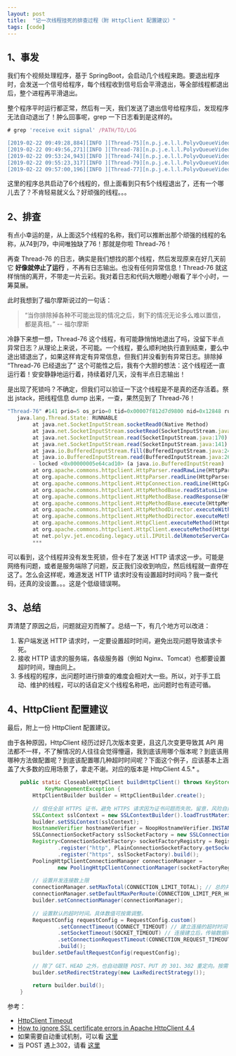 ```yaml
---
layout: post
title:  "记一次线程挂死的排查过程（附 HttpClient 配置建议）"
tags: [code]
---
```


## 1、事发

我们有个视频处理程序，基于 SpringBoot，会启动几个线程来跑。要退出程序时，会发送一个信号给程序，每个线程收到信号后会平滑退出，等全部线程都退出后，整个进程再平滑退出。

整个程序平时运行都正常，然后有一天，我们发送了退出信号给程序后，发现程序无法自动退出了！肿么回事呢，grep 一下日志看到是这样的。

```js
# grep 'receive exit signal' /PATH/TO/LOG

[2019-02-22 09:49:28,884][INFO ][Thread-75][n.p.j.e.l.l.PolyvQueueVideo:83] - receive exit signal ... exit current thread
[2019-02-22 09:49:56,271][INFO ][Thread-78][n.p.j.e.l.l.PolyvQueueVideo:83] - receive exit signal ... exit current thread
[2019-02-22 09:53:24,943][INFO ][Thread-74][n.p.j.e.l.l.PolyvQueueVideo:83] - receive exit signal ... exit current thread
[2019-02-22 09:55:23,317][INFO ][Thread-79][n.p.j.e.l.l.PolyvQueueVideo:83] - receive exit signal ... exit current thread
[2019-02-22 09:57:00,196][INFO ][Thread-77][n.p.j.e.l.l.PolyvQueueVideo:83] - receive exit signal ... exit current thread
```

这里的程序总共启动了6个线程的，但上面看到只有5个线程退出了，还有一个哪儿去了？不肯轻易就义么？好顽强的线程。。。

<!--more-->

## 2、排查

有点小幸运的是，从上面这5个线程的名称，我们可以推断出那个顽强的线程的名称，从74到79，中间唯独缺了76！那就是你啦 Thread-76！

再查 Thread-76 的日志，确实是我们想找的那个线程，然后发现原来在好几天前它 **好像就停止了运行** ，不再有日志输出。也没有任何异常信息！Thread-76 就这样悄悄的离开，不带走一片云彩。我对着日志和代码大眼瞪小眼看了半个小时，一筹莫展。

此时我想到了福尔摩斯说过的一句话：

> “当你排除掉各种不可能出现的情况之后，剩下的情况无论多么难以置信，都是真相。” -- 福尔摩斯

冷静下来想一想，Thread-76 这个线程，有可能静悄悄地退出了吗，没留下半点异常日志？从理论上来说，不可能。一个线程，要么顺利地执行直到结束，要么中途出错退出了，如果这样肯定有异常信息，但我们并没看到有异常日志。排除掉 “Thread-76 已经退出了” 这个可能性之后，我有个大胆的想法：这个线程还一直运行着！安安静静地运行着，持续着好几天，没有半点日志输出！

是出现了死锁吗？不确定，但我们可以验证一下这个线程是不是真的还存活着。祭出 jstack，把线程信息 dump 出来，一查，果然见到了 Thread-76！

```js
"Thread-76" #141 prio=5 os_prio=0 tid=0x00007f812d7d9800 nid=0x12848 runnable [0x00007f8227cfa000]
   java.lang.Thread.State: RUNNABLE
        at java.net.SocketInputStream.socketRead0(Native Method)
        at java.net.SocketInputStream.socketRead(SocketInputStream.java:116)
        at java.net.SocketInputStream.read(SocketInputStream.java:170)
        at java.net.SocketInputStream.read(SocketInputStream.java:141)
        at java.io.BufferedInputStream.fill(BufferedInputStream.java:246)
        at java.io.BufferedInputStream.read(BufferedInputStream.java:265)
        - locked <0x00000005e64cad10> (a java.io.BufferedInputStream)
        at org.apache.commons.httpclient.HttpParser.readRawLine(HttpParser.java:77)
        at org.apache.commons.httpclient.HttpParser.readLine(HttpParser.java:105)
        at org.apache.commons.httpclient.HttpConnection.readLine(HttpConnection.java:1115)
        at org.apache.commons.httpclient.HttpMethodBase.readStatusLine(HttpMethodBase.java:1832)
        at org.apache.commons.httpclient.HttpMethodBase.readResponse(HttpMethodBase.java:1590)
        at org.apache.commons.httpclient.HttpMethodBase.execute(HttpMethodBase.java:995)
        at org.apache.commons.httpclient.HttpMethodDirector.executeWithRetry(HttpMethodDirector.java:397)
        at org.apache.commons.httpclient.HttpMethodDirector.executeMethod(HttpMethodDirector.java:170)
        at org.apache.commons.httpclient.HttpClient.executeMethod(HttpClient.java:396)
        at org.apache.commons.httpclient.HttpClient.executeMethod(HttpClient.java:324)
        at net.polyv.jet.encoding.legacy.util.IPUtil.delRemoteServerCacheFile(IPUtil.java:175)
        ***
```

可以看到，这个线程并没有发生死锁，但卡在了发送 HTTP 请求这一步。可能是网络有问题，或者是服务端除了问题，反正我们没收到响应，然后线程就一直停在这了。怎么会这样呢，难道发送 HTTP 请求时没有设置超时时间吗？我一查代码，还真的没设置。。。这是个低级错误啊。

## 3、总结

弄清楚了原因之后，问题就迎刃而解了。总结一下，有几个地方可以改进：

1. 客户端发送 HTTP 请求时，一定要设置超时时间，避免出现问题导致请求卡死。
2. 接收 HTTP 请求的服务端，各级服务器（例如 Nginx、Tomcat）也都要设置超时时间，理由同上。
3. 多线程的程序，出问题时进行排查的难度会相对大一些。所以，对于手工启动、维护的线程，可以的话自定义个线程名称吧，出问题时也有迹可循。

## 4、HttpClient 配置建议

最后，附上一份 HttpClient 配置建议。

由于各种原因，HttpClient 经历过好几次版本变更，且这几次变更导致其 API 用法都不一样，不了解情况的人往往会觉得懵逼，我到底该用哪个版本呢？到底该用哪种方法做配置呢？到底该配置哪几种超时时间呢？下面这个例子，应该基本上涵盖了大多数的应用场景了，拿走不谢。对应的版本是 HttpClient 4.5.* 。

```java
    public static CloseableHttpClient buildHttpClient() throws KeyStoreException, NoSuchAlgorithmException,
            KeyManagementException {
        HttpClientBuilder builder = HttpClientBuilder.create();
        
        // 信任全部 HTTPS 证书，避免 HTTPS 请求因为证书问题而失败。留意，风险自担。
        SSLContext sslContext = new SSLContextBuilder().loadTrustMaterial(null, (arg0, arg1) -> true).build(); // 信任全部证书
        builder.setSSLContext(sslContext);
        HostnameVerifier hostnameVerifier = NoopHostnameVerifier.INSTANCE; // 也信任全部域名
        SSLConnectionSocketFactory sslSocketFactory = new SSLConnectionSocketFactory(sslContext, hostnameVerifier);
        Registry<ConnectionSocketFactory> socketFactoryRegistry = RegistryBuilder.<ConnectionSocketFactory>create()
                .register("http", PlainConnectionSocketFactory.getSocketFactory())
                .register("https", sslSocketFactory).build();
        PoolingHttpClientConnectionManager connectionManager =
                new PoolingHttpClientConnectionManager(socketFactoryRegistry);
        
        // 设置并发连接数上限
        connectionManager.setMaxTotal(CONNECTION_LIMIT_TOTAL); // 总的并发连接数上限
        connectionManager.setDefaultMaxPerRoute(CONNECTION_LIMIT_PER_HOST); // 单个域名的并发连接数上限
        builder.setConnectionManager(connectionManager);
        
        // 设置默认的超时时间。具体数值可按需调整。
        RequestConfig requestConfig = RequestConfig.custom()
                .setConnectTimeout(CONNECT_TIMEOUT) // 建立连接的超时时间
                .setSocketTimeout(SOCKET_TIMEOUT) // 连接建立后，传输数据时的超时时间
                .setConnectionRequestTimeout(CONNECTION_REQUEST_TIMEOUT) // 从连接池中获取连接时的超时时间
                .build();
        builder.setDefaultRequestConfig(requestConfig);
        
        // 除了 GET、HEAD 之外，也自动跟随 POST、PUT 的 301、302 重定向。按需使用。
        builder.setRedirectStrategy(new LaxRedirectStrategy());
        
        return builder.build();
    }
```

参考：
* [HttpClient Timeout](https://www.baeldung.com/httpclient-timeout)
* [How to ignore SSL certificate errors in Apache HttpClient 4.4](http://literatejava.com/networks/ignore-ssl-certificate-errors-apache-httpclient-4-4/)
* 如果需要自动重试机制，可以看 [这里](https://www.jianshu.com/p/580975f49b16)
* 当 POST 遇上302，请看 [这里](https://www.cnblogs.com/cswuyg/p/3871976.html)